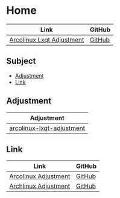 

# Home

| Link | GitHub |
| ---- | ------ |
| [Arcolinux Lxqt Adjustment](https://samwhelp.github.io/arcolinux-lxqt-adjustment/) | [GitHub](https://github.com/samwhelp/arcolinux-lxqt-adjustment) |




## Subject

* [Adjustment](#adjustment)
* [Link](#link)




## Adjustment

| Adjustment |
| ---------- |
| [arcolinux-lxqt-adjustment](https://github.com/samwhelp/arcolinux-lxqt-adjustment/tree/main/prototype/main) |





## Link

| Link | GitHub |
| ---- | ------ |
| [Arcolinux Adjustment](https://samwhelp.github.io/arcolinux-adjustment/) | [GitHub](https://github.com/samwhelp/arcolinux-adjustment) |
| [Archlinux Adjustment](https://samwhelp.github.io/archlinux-adjustment/) | [GitHub](https://github.com/samwhelp/archlinux-adjustment) |
